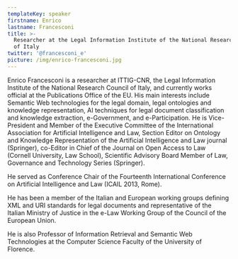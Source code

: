 ```yaml
---
templateKey: speaker
firstname: Enrico
lastname: Francesconi
title: >-
  Researcher at the Legal Information Institute of the National Research Council
  of Italy
twitter: '@francesconi_e'
picture: /img/enrico-francesconi.jpg
---
```

Enrico Francesconi is a researcher at ITTIG-CNR, the Legal Information Institute of the National Research Council of Italy, and currently works official at the Publications Office of the EU. His main interests include Semantic Web technologies for the legal domain, legal ontologies and knowledge representation, AI techniques for legal document classification and knowledge extraction, e-Government, and e-Participation. He is Vice-President and Member of the Executive Committee of the International Association for Artificial Intelligence and Law, Section Editor on Ontology and Knowledge Representation of the Artificial Intelligence and Law journal (Springer), co-Editor in Chief of the Journal on Open Access to Law (Cornell University, Law School), Scientific Advisory Board Member of Law, Governance and Technology Series (Springer).

He served as Conference Chair of the Fourteenth International Conference on Artificial Intelligence and Law (ICAIL 2013, Rome).

He has been a member of the Italian and European working groups defining XML and URI standards for legal documents and representative of the Italian Ministry of Justice in the e-Law Working Group of the Council of the European Union.

He is also Professor of Information Retrieval and Semantic Web Technologies at the Computer Science Faculty of the University of Florence.
